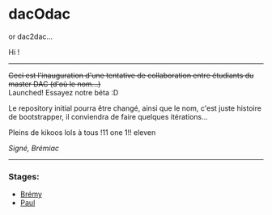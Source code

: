 # dacOdac
or dac2dac...

Hi !

___

~~Ceci est l'inauguration d'une tentative de collaboration entre étudiants du master DAC (d'où le nom...)~~  
Launched! Essayez notre béta :D

Le repository initial pourra être changé, ainsi que le nom, c'est juste histoire de bootstrapper, il conviendra de faire quelques itérations...


Pleins de kikoos lols à tous !11 one 1!! eleven

*Signé, Brémiac*

---
### Stages:
* [Brémy](https://imgflip.com/readImage?iid=9310200)
* [Paul](https://github.com/ottoMatt/dacOdac/blob/master/alpaca/alpaca.md)

